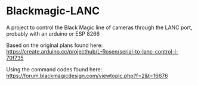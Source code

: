 # Blackmagic-LANC
A project to control the Black Magic line of cameras through the LANC port, probably with an arduino or ESP 8266

Based on the original plans found here:
https://create.arduino.cc/projecthub/L-Rosen/serial-to-lanc-control-l-70f735

Using the command codes found here:
https://forum.blackmagicdesign.com/viewtopic.php?f=2&t=16676
